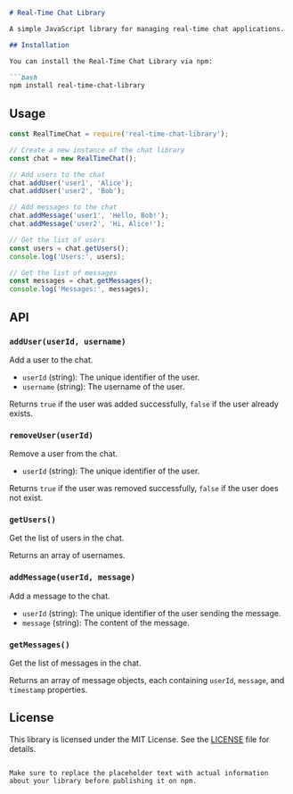 ```markdown
# Real-Time Chat Library

A simple JavaScript library for managing real-time chat applications.

## Installation

You can install the Real-Time Chat Library via npm:

```bash
npm install real-time-chat-library
```

## Usage

```javascript
const RealTimeChat = require('real-time-chat-library');

// Create a new instance of the chat library
const chat = new RealTimeChat();

// Add users to the chat
chat.addUser('user1', 'Alice');
chat.addUser('user2', 'Bob');

// Add messages to the chat
chat.addMessage('user1', 'Hello, Bob!');
chat.addMessage('user2', 'Hi, Alice!');

// Get the list of users
const users = chat.getUsers();
console.log('Users:', users);

// Get the list of messages
const messages = chat.getMessages();
console.log('Messages:', messages);
```

## API

### `addUser(userId, username)`

Add a user to the chat.

- `userId` (string): The unique identifier of the user.
- `username` (string): The username of the user.

Returns `true` if the user was added successfully, `false` if the user already exists.

### `removeUser(userId)`

Remove a user from the chat.

- `userId` (string): The unique identifier of the user.

Returns `true` if the user was removed successfully, `false` if the user does not exist.

### `getUsers()`

Get the list of users in the chat.

Returns an array of usernames.

### `addMessage(userId, message)`

Add a message to the chat.

- `userId` (string): The unique identifier of the user sending the message.
- `message` (string): The content of the message.

### `getMessages()`

Get the list of messages in the chat.

Returns an array of message objects, each containing `userId`, `message`, and `timestamp` properties.

## License

This library is licensed under the MIT License. See the [LICENSE](LICENSE) file for details.
```

Make sure to replace the placeholder text with actual information about your library before publishing it on npm.